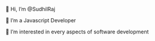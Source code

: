 👋 Hi, I’m @SudhilRaj

🌱 I’m a Javascript Developer

👀 I’m interested in every aspects of software development


<!---
SudhilRaj/SudhilRaj is a ✨ special ✨ repository because its `README.md` (this file) appears on your GitHub profile.
You can click the Preview link to take a look at your changes.
--->
